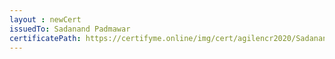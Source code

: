 ```yaml
--- 
layout : newCert 
issuedTo: Sadanand Padmawar 
certificatePath: https://certifyme.online/img/cert/agilencr2020/SadanandPadmawar_d5a39.png
--- 
```

